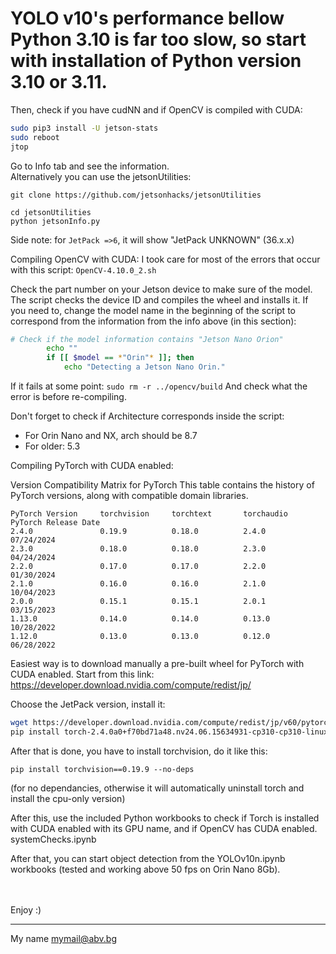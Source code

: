 # YOLO v10's performance bellow Python 3.10 is far too slow, so start with installation of Python version 3.10 or 3.11.

Then, check if you have cudNN and if OpenCV is compiled with CUDA:

```sh
sudo pip3 install -U jetson-stats
sudo reboot
jtop 
```

Go to Info tab and see the information.\
Alternatively you can use the jetsonUtilities:

    git clone https://github.com/jetsonhacks/jetsonUtilities

    cd jetsonUtilities
    python jetsonInfo.py

Side note: for `JetPack =>6`, it will show "JetPack UNKNOWN" (36.x.x)


Compiling OpenCV with CUDA:
I took care for most of the errors that occur with this script:
`OpenCV-4.10.0_2.sh`

Check the part number on your Jetson device to make sure of the model. 
The script checks the device ID and compiles the wheel and installs it.
If you need to, change the model name in the beginning of the script to correspond from the information from the info above (in this section):

```sh
# Check if the model information contains "Jetson Nano Orion"
        echo ""
        if [[ $model == *"Orin"* ]]; then
            echo "Detecting a Jetson Nano Orin."
```

If it fails at some point: `sudo rm -r ../opencv/build`
And check what the error is before re-compiling.

Don't forget to check if Architecture corresponds inside the script:
- For Orin Nano and NX, arch should be 8.7
- For older: 5.3

Compiling PyTorch with CUDA enabled:

Version Compatibility Matrix for PyTorch
This table contains the history of PyTorch versions, along with compatible domain libraries.

```
PyTorch Version     torchvision     torchtext	    torchaudio	PyTorch Release Date
2.4.0	            0.19.9	        0.18.0	        2.4.0	    07/24/2024
2.3.0	            0.18.0	        0.18.0	        2.3.0	    04/24/2024
2.2.0	            0.17.0	        0.17.0	        2.2.0	    01/30/2024
2.1.0	            0.16.0	        0.16.0	        2.1.0	    10/04/2023
2.0.0	            0.15.1	        0.15.1	        2.0.1	    03/15/2023
1.13.0	            0.14.0	        0.14.0	        0.13.0	    10/28/2022
1.12.0	            0.13.0	        0.13.0	        0.12.0	    06/28/2022
```

Easiest way is to download manually a pre-built wheel for PyTorch with CUDA enabled.
Start from this link:
https://developer.download.nvidia.com/compute/redist/jp/

Choose the JetPack version, install it:
```sh
wget https://developer.download.nvidia.com/compute/redist/jp/v60/pytorch/torch-2.4.0a0+f70bd71a48.nv24.06.15634931-cp310-cp310-linux_aarch64.whl
pip install torch-2.4.0a0+f70bd71a48.nv24.06.15634931-cp310-cp310-linux_aarch64.whl
```

After that is done, you have to install torchvision, do it like this:

    pip install torchvision==0.19.9 --no-deps

(for no dependancies, otherwise it will automatically uninstall torch and install the cpu-only version)

After this, use the included Python workbooks to check if Torch is installed with CUDA enabled with its GPU name, and if OpenCV has CUDA enabled.
systemChecks.ipynb

After that, you can start object detection from the YOLOv10n.ipynb workbooks (tested and working above 50 fps on Orin Nano 8Gb).

\
\
Enjoy :)

----
My name <mymail@abv.bg>
